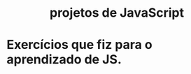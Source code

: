 <h1 align = center>projetos de JavaScript</h1>
<h1>Exercícios que fiz para o aprendizado de JS.</h1>

